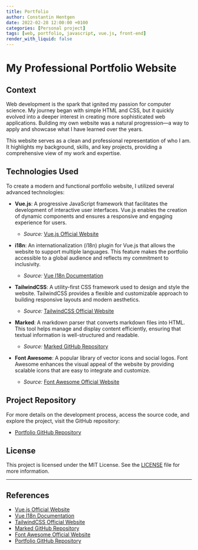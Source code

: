 ```yaml
---
title: Portfolio
author: Constantin Hentgen
date: 2022-02-28 12:00:00 +0100
categories: [Personal project]
tags: [web, portfolio, javascript, vue.js, front-end]
render_with_liquid: false
---
```


# My Professional Portfolio Website

## Context

Web development is the spark that ignited my passion for computer science. My journey began with simple HTML and CSS, but it quickly evolved into a deeper interest in creating more sophisticated web applications. Building my own website was a natural progression—a way to apply and showcase what I have learned over the years.

This website serves as a clean and professional representation of who I am. It highlights my background, skills, and key projects, providing a comprehensive view of my work and expertise.

## Technologies Used

To create a modern and functional portfolio website, I utilized several advanced technologies:

- **Vue.js**: A progressive JavaScript framework that facilitates the development of interactive user interfaces. Vue.js enables the creation of dynamic components and ensures a responsive and engaging experience for users.

  - _Source:_ [Vue.js Official Website](https://vuejs.org/)

- **i18n**: An internationalization (i18n) plugin for Vue.js that allows the website to support multiple languages. This feature makes the portfolio accessible to a global audience and reflects my commitment to inclusivity.

  - _Source:_ [Vue I18n Documentation](https://vue-i18n.intlify.dev/)

- **TailwindCSS**: A utility-first CSS framework used to design and style the website. TailwindCSS provides a flexible and customizable approach to building responsive layouts and modern aesthetics.

  - _Source:_ [TailwindCSS Official Website](https://tailwindcss.com/)

- **Marked**: A markdown parser that converts markdown files into HTML. This tool helps manage and display content efficiently, ensuring that textual information is well-structured and readable.

  - _Source:_ [Marked GitHub Repository](https://github.com/markedjs/marked)

- **Font Awesome**: A popular library of vector icons and social logos. Font Awesome enhances the visual appeal of the website by providing scalable icons that are easy to integrate and customize.
  - _Source:_ [Font Awesome Official Website](https://fontawesome.com/)

## Project Repository

For more details on the development process, access the source code, and explore the project, visit the GitHub repository:

- [Portfolio GitHub Repository](https://github.com/Constantin-Hentgen/Portfolio)

## License

This project is licensed under the MIT License. See the [LICENSE](https://github.com/Constantin-Hentgen/Portfolio/blob/main/LICENSE) file for more information.

---

## References

- [Vue.js Official Website](https://vuejs.org/)
- [Vue I18n Documentation](https://vue-i18n.intlify.dev/)
- [TailwindCSS Official Website](https://tailwindcss.com/)
- [Marked GitHub Repository](https://github.com/markedjs/marked)
- [Font Awesome Official Website](https://fontawesome.com/)
- [Portfolio GitHub Repository](https://github.com/Constantin-Hentgen/Portfolio)
